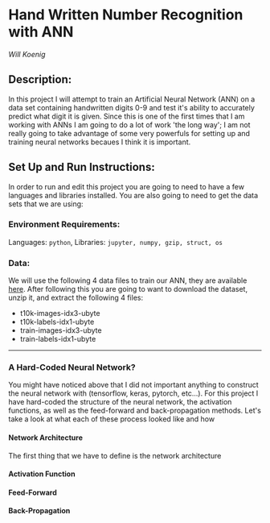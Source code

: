 # Hand Written Number Recognition with ANN

_Will Koenig_


## Description:
In this project I will attempt to train an Artificial Neural Network (ANN) on a data set containing handwritten digits 0-9 and test it's ability to accurately predict what digit it is given.  Since this is one of the first times that I am working with ANNs I am going to do a lot of work 'the long way'; I am not really going to take advantage of some very powerfuls for setting up and training neural networks becaues I think it is important.


## Set Up and Run Instructions:
In order to run and edit this project you are going to need to have a few languages and libraries installed.  You are also going to need to get the data sets that we are using:

### Environment Requirements:
Languages: `python`, Libraries: `jupyter, numpy, gzip, struct, os`

### Data:
We will use the following 4 data files to train our ANN, they are available [here](https://www.kaggle.com/datasets/hojjatk/mnist-dataset).  After following this you are going to want to download the dataset, unzip it, and extract the following 4 files:
* t10k-images-idx3-ubyte
* t10k-labels-idx1-ubyte
* train-images-idx3-ubyte
* train-labels-idx1-ubyte

---
### A Hard-Coded Neural Network?
You might have noticed above that I did not important anything to construct the neural network with (tensorflow, keras, pytorch, etc...).  For this project I have hard-coded the structure of the neural network, the activation functions, as well as the feed-forward and back-propagation methods.  Let's take a look at what each of these process looked like and how 

#### Network Architecture
The first thing that we have to define is the network architecture

#### Activation Function

#### Feed-Forward

#### Back-Propagation
